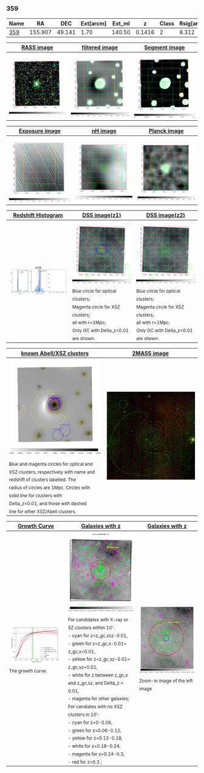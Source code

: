 <div STYLE="page-break-after: always;"></div>

### 359

|Name          |RA          |DEC      | Ext[arcm] | Ext_ml | z    | Class| Rsig[arcmin] | CRsig[c/s] | CR500[c/s] | R500[Mpc] |L500[erg/s]|F500[erg/s/cm^2]| M500[Msun]|Tx[keV]|beta|GC(XSZ,Delta_z<0.01)| GC(OPT,Delta_z<0.01)|GC|alias|
|--------------|------------|------------|---|---|-----------|--------|------|------|----|----|----|----|----|----|----|----|----|----|---|
|[359](script/359.md)     | 155.907       | 49.141       | 1.70    | 140.50   | 0.1416 | 2   | 8.312 |0.410 |0.407 |1.181 |4.445e+44 |8.283e-12 |5.381e+14 |6.326 |1.095 |Tar, |redMaPPer, |Tar, |k156|

|[RASS image](../image/359/359_img.pdf)|[filtered image](../image/359/359_fil.pdf)|[Segment image](../image/359/359_seg.pdf)|
|-------------------|--------------------|-------------------|
| <img src="../image/359/359_img.png" width="300">  | <img src="../image/359/359_fil.png" width="300">   | <img src="../image/359/359_seg.png" width="300">  |

|[Exposure image](../image/359/359_mex.pdf)| [nH image](../image/359/359_nh.pdf)| [Planck image](../image/359/359_p.pdf)|
|-------------------|--------------------|-------------------|
|<img src="../image/359/359_mex.png" width="300">   | <img src="../image/359/359_nh.png" width="300">    | <img src="../image/359/359_p.png" width="300"> |

|[Redshift Histogram](../image/359/359_zg.pdf) | [DSS image(z1)](../image/359/359_dss_z1.pdf)      |  [DSS image(z2)](../image/359/359_dss_z2.pdf)    |
|-------------------|--------------------|-------------------|
|<img src="../image/359/359_zg.png" width="300"> |<img src="../image/359/359_dss_z1.png" width="300"> <sub><br>Blue circle for optical clusters; <br>Magenta circle for XSZ clusters; <br>all with r=1Mpc; <br>Only GC with Delta_z<0.01 are shown. </sub>| <img src="../image/359/359_dss_z2.png" width="300"><sub><br>Blue circle for optical clusters; <br>Magenta circle for XSZ clusters; <br>all with r=1Mpc; <br>Only GC with Delta_z<0.01 are shown. </sub> |

|[known Abell/XSZ clusters](../image/359/359_m.pdf) | [2MASS image](../image/359/359_2mass.pdf)      |
|-------------------|-------------------|
|<img src=../image/359/359_m.png width="300"> <sub><br>Blue and magenta circles for optical and <br>XSZ clusters, respectively with name and <br>redshift of clusters labelled. The <br>radius of circles are 1Mpc. Circles with <br>solid line for clusters with <br>Delta_z<0.01, and those with dashed <br>line for other XSZ/Abell clusters.        </sub>|<img src="../image/359/359_2mass.png" width="300">  |

|[Growth Curve](../image/359/359_gca_all.png) |[Galaxies with z](../image/359/359_opt_ned.pdf) |[Galaxies with z](../image/359/359_opt_ned_zoom.pdf) |
|-------------------|-------------------|-------------------|
| <img src="../image/359/359_gca_all.png" width="300"> <sub><br>The growth curve.</sub>| <img src=../image/359/359_opt_ned.png width="300"> <br><sub> For candidates with X-ray or SZ clusters within 10': <br> - cyan for z<z_gc,xsz-0.01, <br> - green for z=z_gc,x-0.01~ z_gc,x+0.01, <br> - yellow for z=z_gc,sz-0.01~ z_gc,sz+0.01, <br> - white for z between z_gc,x and z_gc,sz, and Delta_z > 0.01, <br> - magenta for other galaxies; <br>For candiates with no XSZ clusters in 10': <br> - cyan for z=0-0.06, <br> - green for z=0.06-0.12, <br> - yellow for z=0.12-0.18, <br> - white for z=0.18-0.24, <br> - magenta for z=0.24-0.3, <br> - red for z>0.3 ;  </sub>|<img src=../image/359/359_opt_ned_zoom.png width="300">  <br><sub> Zoom-in image of the left image</sub>|




